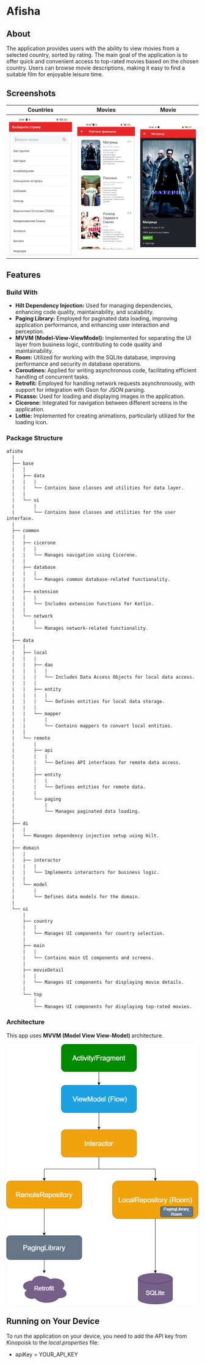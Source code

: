 # Afisha

## About

The application provides users with the ability to view movies from a selected country, sorted by rating. The main goal of the application is to offer quick and convenient access to top-rated movies based on the chosen country. Users can browse movie descriptions, making it easy to find a suitable film for enjoyable leisure time.

## Screenshots

| Countries | Movies | Movie |
|------------|------------|------------|
| ![Countries](images/countries.jpg) | ![Movies](images/movies.jpg) | ![Movie](images/movie.jpg) |

## Features

### Build With

- **Hilt Dependency Injection:** Used for managing dependencies, enhancing code quality, maintainability, and scalability.
- **Paging Library:** Employed for paginated data loading, improving application performance, and enhancing user interaction and perception.
- **MVVM (Model-View-ViewModel):** Implemented for separating the UI layer from business logic, contributing to code quality and maintainability.
- **Room:** Utilized for working with the SQLite database, improving performance and security in database operations.
- **Coroutines:** Applied for writing asynchronous code, facilitating efficient handling of concurrent tasks.
- **Retrofit:** Employed for handling network requests asynchronously, with support for integration with Gson for JSON parsing.
- **Picasso:** Used for loading and displaying images in the application.
- **Cicerone:** Integrated for navigation between different screens in the application.
- **Lottie:** Implemented for creating animations, particularly utilized for the loading icon.

### Package Structure

```
afisha
  |
  ├── base
  |   |
  |   ├── data
  |   |   |
  |   |   └── Contains base classes and utilities for data layer.
  |   |
  |   └── ui
  |       |
  |       └── Contains base classes and utilities for the user interface.
  |
  ├── common
  |   |
  |   ├── cicerone
  |   |   |
  |   |   └── Manages navigation using Cicerone.
  |   |
  |   ├── database
  |   |   |
  |   |   └── Manages common database-related functionality.
  |   |
  |   ├── extension
  |   |   |
  |   |   └── Includes extension functions for Kotlin.
  |   |
  |   └── network
  |       |
  |       └── Manages network-related functionality.
  |
  ├── data
  |   |
  |   ├── local
  |   |   |
  |   |   ├── dao
  |   |   |   |
  |   |   |   └── Includes Data Access Objects for local data access.
  |   |   |
  |   |   ├── entity
  |   |   |   |
  |   |   |   └── Defines entities for local data storage.
  |   |   |
  |   |   └── mapper
  |   |       |
  |   |       └── Contains mappers to convert local entities.
  |   |
  |   └── remote
  |       |
  |       ├── api
  |       |   |
  |       |   └── Defines API interfaces for remote data access.
  |       |
  |       ├── entity
  |       |   |
  |       |   └── Defines entities for remote data.
  |       |
  |       └── paging
  |           |
  |           └── Manages paginated data loading.
  |
  ├── di
  |   |
  |   └── Manages dependency injection setup using Hilt.
  |
  ├── domain
  |   |
  |   ├── interactor
  |   |   |
  |   |   └── Implements interactors for business logic.
  |   |
  |   └── model
  |       |
  |       └── Defines data models for the domain.
  |
  └── ui
      |
      ├── country
      |   |
      |   └── Manages UI components for country selection.
      |
      ├── main
      |   |
      |   └── Contains main UI components and screens.
      |
      ├── movieDetail
      |   |
      |   └── Manages UI components for displaying movie details.
      |
      └── top
          |
          └── Manages UI components for displaying top-rated movies.
```

### Architecture

This app uses **MVVM (Model View View-Model)** architecture.

<div style="text-align: center">
 <img src="images/architecture.png">
</div>

## Running on Your Device

To run the application on your device, you need to add the API key from Kinopoisk to the <em>local.properties</em> file:
- apiKey = YOUR_API_KEY